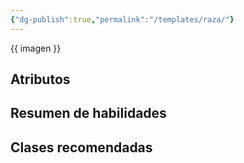 ```yaml
---
{"dg-publish":true,"permalink":"/templates/raza/"}
---
```


{{ imagen }}

## Atributos


## Resumen de habilidades


## Clases recomendadas